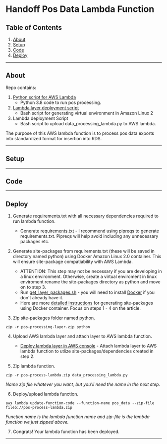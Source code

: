 # Handoff Pos Data Lambda Function

## Table of Contents
1. [About](#about-the-repo)
2. [Setup](#setup)
3. [Code](#code)
4. [Deploy](#deploy)

---
## About
Repo contains:
1. [Python script for AWS Lambda](./src/data_processing_lambda.py)  
    * Python 3.8 code to run pos processing.
2. [Lambda layer deployment script](./src/get_layer_packages.sh)  
    * Bash script for generating virtual environment in Amazon Linux 2
3. Lambda deployment Script  
    * Bash script to upload data_processing_lambda.py to AWS lambda.

The purpose of this AWS lambda function is to process pos data exports into standardized format for insertion into RDS.

---
## Setup

---
## Code

---
## Deploy
1. Generate requirements.txt with all necessary dependencies required to run lambda function.
    * Generate [requirements.txt](./src/requirements.txt) - I recommend using [pipreqs](https://github.com/bndr/pipreqs) to generate requirements.txt. Pipreqs will help avoid including any unnecessary packages etc.

2. Generate site-packages from requirements.txt (these will be saved in directory named python) using Docker Amazon Linux 2.0 container. This will ensure site-package compatiability with AWS Lambda.
    * ATTENTION: This step may not be necessary if you are developing in a linux environment. Otherwise, create a virtual enviroment in linux enviroment rename the site-packages directory as python and move on to step 3.
    * Run [get_layer_packages.sh](./src/get_layer_packages.sh) - you will need to install [Docker](https://docs.docker.com/get-docker/) if you don't already have it.
    * Here are more [detailed instructions](https://medium.com/@qtangs/creating-new-aws-lambda-layer-for-python-pandas-library-348b126e9f3e) for generating site-packages using Docker container. Focus on steps 1 - 4 on the article.  

3. Zip site-packages folder named python.  
```
zip -r pos-processing-layer.zip python 
```

4. Upload AWS lambda layer and attach layer to AWS lambda function.
    * [Deploy lambda layer in AWS console](https://medium.com/faun/how-to-use-aws-lambda-layers-f4fe6624aff1) - Attach lambda layer to AWS lambda function to utlize site-packages/dependencies created in step 2.

5. Zip lambda function.
```
zip -r pos-process-lambda.zip data_processing_lambda.py
```  
*Name zip file whatever you want, but you'll need the name in the next step.*

6. Deploy/upload lambda function.
```
aws lambda update-function-code --function-name pos_data --zip-file fileb://pos-process-lambda.zip
```  
*Function name is the lambda function name and zip-file is the lambda function we just zipped above.*

7. Congrats! Your lambda function has been deployed.

---